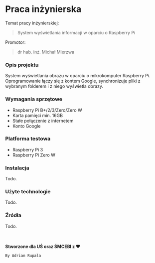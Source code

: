# Praca inżynierska

Temat pracy inżynierskiej:
>System wyświetlania informacji w oparciu o Raspberry Pi

Promotor:
>dr hab. inż. Michał Mierzwa

### Opis projektu
System wyświetlania obrazu w oparciu o mikrokomputer Raspberry Pi.
Oprogramowanie łączy się z kontem Google, synchronizuje pliki z wybranym folderem i z niego wyświetla obrazy.

### Wymagania sprzętowe
+ Raspberry Pi B+/2/3/Zero/Zero W
+ Karta pamięci min. 16GB
+ Stałe połączenie z internetem
+  Konto Google

### Platforma testowa
+ Raspberry Pi 3
+ Raspberry Pi Zero W

### Instalacja

Todo.

### Użyte technologie

Todo.

### Źródła

Todo.  


<br><br>
**Stworzone dla UŚ oraz ŚMCEBI z ♥**

``By Adrian Rupala``
